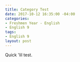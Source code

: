 ```yaml
---
title: Category Test
date: 2017-10-12 16:35:00 -04:00
categories:
- Freshmen Year - English
- English 9
tags:
- English 9
layout: post
---
```


Quick 'lil test.